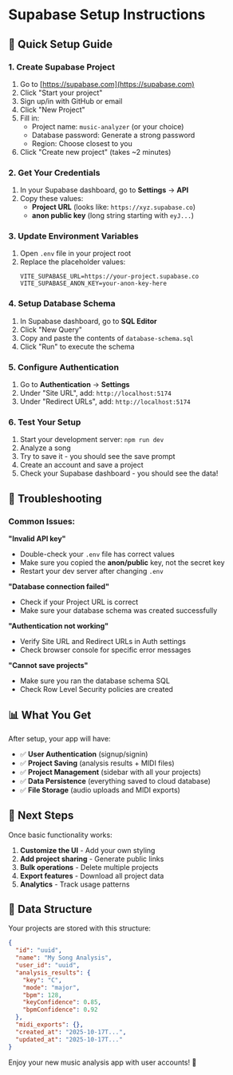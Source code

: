 # Supabase Setup Instructions

## 🚀 Quick Setup Guide

### 1. Create Supabase Project
1. Go to [https://supabase.com](https://supabase.com)
2. Click "Start your project"
3. Sign up/in with GitHub or email
4. Click "New Project"
5. Fill in:
   - Project name: `music-analyzer` (or your choice)
   - Database password: Generate a strong password
   - Region: Choose closest to you
6. Click "Create new project" (takes ~2 minutes)

### 2. Get Your Credentials
1. In your Supabase dashboard, go to **Settings** → **API**
2. Copy these values:
   - **Project URL** (looks like: `https://xyz.supabase.co`)
   - **anon public key** (long string starting with `eyJ...`)

### 3. Update Environment Variables
1. Open `.env` file in your project root
2. Replace the placeholder values:
   ```
   VITE_SUPABASE_URL=https://your-project.supabase.co
   VITE_SUPABASE_ANON_KEY=your-anon-key-here
   ```

### 4. Setup Database Schema
1. In Supabase dashboard, go to **SQL Editor**
2. Click "New Query"
3. Copy and paste the contents of `database-schema.sql`
4. Click "Run" to execute the schema

### 5. Configure Authentication
1. Go to **Authentication** → **Settings**
2. Under "Site URL", add: `http://localhost:5174`
3. Under "Redirect URLs", add: `http://localhost:5174`

### 6. Test Your Setup
1. Start your development server: `npm run dev`
2. Analyze a song
3. Try to save it - you should see the save prompt
4. Create an account and save a project
5. Check your Supabase dashboard - you should see the data!

## 🔧 Troubleshooting

### Common Issues:

**"Invalid API key"**
- Double-check your `.env` file has correct values
- Make sure you copied the **anon/public** key, not the secret key
- Restart your dev server after changing `.env`

**"Database connection failed"**
- Check if your Project URL is correct
- Make sure your database schema was created successfully

**"Authentication not working"**
- Verify Site URL and Redirect URLs in Auth settings
- Check browser console for specific error messages

**"Cannot save projects"**
- Make sure you ran the database schema SQL
- Check Row Level Security policies are created

## 📊 What You Get

After setup, your app will have:
- ✅ **User Authentication** (signup/signin)
- ✅ **Project Saving** (analysis results + MIDI files)
- ✅ **Project Management** (sidebar with all your projects)
- ✅ **Data Persistence** (everything saved to cloud database)
- ✅ **File Storage** (audio uploads and MIDI exports)

## 🎯 Next Steps

Once basic functionality works:
1. **Customize the UI** - Add your own styling
2. **Add project sharing** - Generate public links
3. **Bulk operations** - Delete multiple projects
4. **Export features** - Download all project data
5. **Analytics** - Track usage patterns

## 💾 Data Structure

Your projects are stored with this structure:
```json
{
  "id": "uuid",
  "name": "My Song Analysis",
  "user_id": "uuid",
  "analysis_results": {
    "key": "C",
    "mode": "major",
    "bpm": 128,
    "keyConfidence": 0.85,
    "bpmConfidence": 0.92
  },
  "midi_exports": {},
  "created_at": "2025-10-17T...",
  "updated_at": "2025-10-17T..."
}
```

Enjoy your new music analysis app with user accounts! 🎵